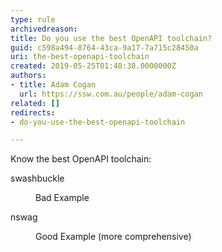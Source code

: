 ```yaml
---
type: rule
archivedreason: 
title: Do you use the best OpenAPI toolchain?
guid: c598a494-8764-43ca-9a17-7a715c28450a
uri: the-best-openapi-toolchain
created: 2019-05-25T01:48:38.0000000Z
authors:
- title: Adam Cogan
  url: https://ssw.com.au/people/adam-cogan
related: []
redirects:
- do-you-use-the-best-openapi-toolchain

---
```



<p>Know the best OpenAPI toolchain&#58;</p><p class="ssw15-rteElement-GreyBox">​swashbuckle</p><div><dd class="ssw15-rteElement-FigureBad">​​​​​Bad Example&#160;​​<br></dd><p class="ssw15-rteElement-GreyBox">nswag</p></div><div><dd class="ssw15-rteElement-FigureGood">​​​Good Example&#160;(more comprehensive)<br></dd></div>
<br><excerpt class='endintro'></excerpt><br>



